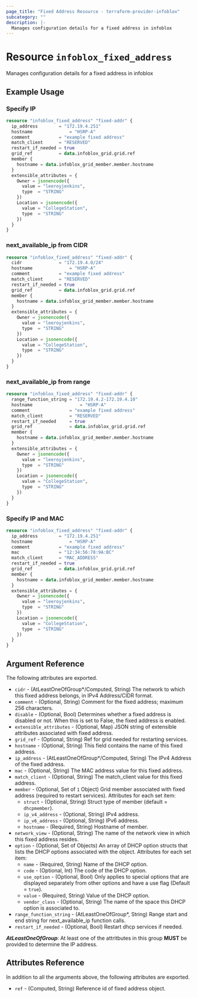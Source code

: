 ```yaml
---
page_title: "Fixed Address Resource - terraform-provider-infoblox"
subcategory: ""
description: |-
  Manages configuration details for a fixed address in infoblox
---
```


# Resource `infoblox_fixed_address`

Manages configuration details for a fixed address in infoblox

## Example Usage


### Specify IP
```terraform
resource "infoblox_fixed_address" "fixed-addr" {
  ip_address        = "172.19.4.251"
  hostname              = "HSRP-A"
  comment           = "example fixed address"
  match_client      = "RESERVED"
  restart_if_needed = true
  grid_ref          = data.infoblox_grid.grid.ref
  member {
    hostname = data.infoblox_grid_member.member.hostname
  }
  extensible_attributes = {
    Owner = jsonencode({
      value = "leeroyjenkins",
      type  = "STRING"
    })
    Location = jsonencode({
      value = "CollegeStation",
      type  = "STRING"
    })
  }
}
```

### next_available_ip from CIDR
```terraform
resource "infoblox_fixed_address" "fixed-addr" {
  cidr              = "172.19.4.0/24"
  hostname              = "HSRP-A"
  comment           = "example fixed address"
  match_client      = "RESERVED"
  restart_if_needed = true
  grid_ref          = data.infoblox_grid.grid.ref
  member {
    hostname = data.infoblox_grid_member.member.hostname
  }
  extensible_attributes = {
    Owner = jsonencode({
      value = "leeroyjenkins",
      type  = "STRING"
    })
    Location = jsonencode({
      value = "CollegeStation",
      type  = "STRING"
    })
  }
}
```

### next_available_ip from range
```terraform
resource "infoblox_fixed_address" "fixed-addr" {
  range_function_string = "172.19.4.2-172.19.4.10"
  hostname                  = "HSRP-A"
  comment               = "example fixed address"
  match_client          = "RESERVED"
  restart_if_needed     = true
  grid_ref              = data.infoblox_grid.grid.ref
  member {
    hostname = data.infoblox_grid_member.member.hostname
  }
  extensible_attributes = {
    Owner = jsonencode({
      value = "leeroyjenkins",
      type  = "STRING"
    })
    Location = jsonencode({
      value = "CollegeStation",
      type  = "STRING"
    })
  }
}
```

### Specify IP and MAC
```terraform
resource "infoblox_fixed_address" "fixed-addr" {
  ip_address        = "172.19.4.251"
  hostname              = "HSRP-A"
  comment           = "example fixed address"
  mac               = "12:34:56:78:9A:BC"
  match_client      = "MAC_ADDRESS"
  restart_if_needed = true
  grid_ref          = data.infoblox_grid.grid.ref
  member {
    hostname = data.infoblox_grid_member.member.hostname
  }
  extensible_attributes = {
    Owner = jsonencode({
      value = "leeroyjenkins",
      type  = "STRING"
    })
    Location = jsonencode({
      value = "CollegeStation",
      type  = "STRING"
    })
  }
}
```

## Argument Reference

The following attributes are exported.

- `cidr` - (AtLeastOneOfGroup*/Computed, String) The network to which this fixed address belongs, in IPv4 Address/CIDR format.
- `comment` - (Optional, String) Comment for the fixed address; maximum 256 characters.
- `disable` - (Optional, Bool) Determines whether a fixed address is disabled or not. When this is set to False, the fixed address is enabled.
- `extensible_attributes` - (Optional, Map) JSON string of extensible attributes associated with fixed address.
- `grid_ref` -  (Optional, String) Ref for grid needed for restarting services.
- `hostname` -  (Optional, String) This field contains the name of this fixed address.
- `ip_address` -  (AtLeastOneOfGroup*/Computed, String) The IPv4 Address of the fixed address.
- `mac` -  (Optional, String) The MAC address value for this fixed address.
- `match_client` -  (Optional, String) The match_client value for this fixed address.
- `member` - (Optional, Set of `1` Object) Grid member associated with fixed address (required to restart services).  Attributes for each set item:
  - `struct` - (Optional, String) Struct type of member (default = `dhcpmember`).
  - `ip_v4_address` - (Optional, String) IPv4 address.
  - `ip_v6_address` - (Optional, String) IPv6 address.
  - `hostname` - (Required, String) Hostname of member.
- `network_view` -  (Optional, String) The name of the network view in which this fixed address resides.
- `option` - (Optional, Set of Objects) An array of DHCP option structs that lists the DHCP options associated with the object.  Attributes for each set item:
  - `name` - (Required, String) Name of the DHCP option.
  - `code` - (Optional, Int) The code of the DHCP option.
  - `use_option` - (Optional, Bool) Only applies to special options that are displayed separately from other options and have a use flag (Default = `true`).
  - `value` - (Required, String) Value of the DHCP option.
  - `vendor_class` - (Optional, String) The name of the space this DHCP option is associated to.
- `range_function_string` -  (AtLeastOneOfGroup*, String) Range start and end string for next_available_ip function calls.
- `restart_if_needed` -  (Optional, Bool) Restart dhcp services if needed.

**_AtLeastOneOfGroup_**: At least one of the attritbutes in this group **MUST** be provided to determine the IP address.

## Attributes Reference

In addition to all the arguments above, the following attributes are exported.

- `ref` -  (Computed, String) Reference id of fixed address object.